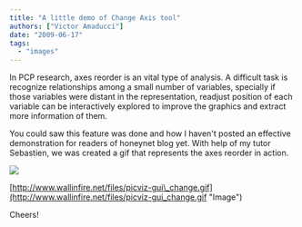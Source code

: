 ```yaml
---
title: "A little demo of Change Axis tool"
authors: ["Victor Amaducci"]
date: "2009-06-17"
tags: 
  - "images"
---
```


  
  
In PCP research, axes reorder is an vital type of analysis. A difficult task is recognize relationships among a small number of variables, specially if those variables were distant in the representation, readjust position of each variable can be interactively explored to improve the graphics and extract more information of them.

  

You could saw this feature was done and how I haven't posted an effective demonstration for readers of honeynet blog yet. With help of my tutor Sebastien, we was created a gif that represents the axes reorder in action.

  

![](images/picviz-gui_change.gif)

  

[http://www.wallinfire.net/files/picviz-gui\_change.gif](http://www.wallinfire.net/files/picviz-gui_change.gif "Image")

  

Cheers!
